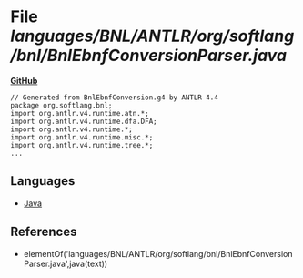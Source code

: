 # File _languages/BNL/ANTLR/org/softlang/bnl/BnlEbnfConversionParser.java_
**[GitHub](https://github.com/softlang/yas/blob/master/languages/BNL/ANTLR/org/softlang/bnl/BnlEbnfConversionParser.java)**
```
// Generated from BnlEbnfConversion.g4 by ANTLR 4.4
package org.softlang.bnl;
import org.antlr.v4.runtime.atn.*;
import org.antlr.v4.runtime.dfa.DFA;
import org.antlr.v4.runtime.*;
import org.antlr.v4.runtime.misc.*;
import org.antlr.v4.runtime.tree.*;
...
```

## Languages
* [Java](../languages/Java.md)

## References
* elementOf('languages/BNL/ANTLR/org/softlang/bnl/BnlEbnfConversionParser.java',java(text))
